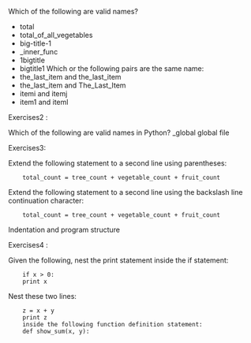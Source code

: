 Which of the following are valid names?
* total
* total_of_all_vegetables
* big-title-1
* _inner_func
* 1bigtitle
* bigtitle1
Which or the following pairs are the same name:
* the_last_item and the_last_item
* the_last_item and The_Last_Item
* itemi and itemj
* item1 and iteml

Exercises2 :

Which of the following are valid names in Python?
        _global
        global
        file


Exercises3:

Extend the following statement to a second line using parentheses:
```
    total_count = tree_count + vegetable_count + fruit_count
```
Extend the following statement to a second line using the backslash line continuation character:
```
    total_count = tree_count + vegetable_count + fruit_count
```
Indentation and program structure


Exercises4 :

Given the following, nest the print statement inside the if statement:
```
    if x > 0:
    print x
```
Nest these two lines:
```
    z = x + y
    print z
    inside the following function definition statement:
    def show_sum(x, y):
```

